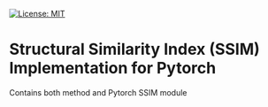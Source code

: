 [![License: MIT](https://img.shields.io/badge/License-MIT-yellow.svg)](https://opensource.org/licenses/MIT)
# Structural Similarity Index (SSIM) Implementation for Pytorch
Contains both method and Pytorch SSIM module
